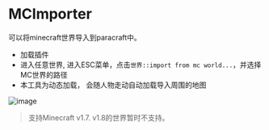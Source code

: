 # MCImporter
可以将minecraft世界导入到paracraft中。
- 加载插件
- 进入任意世界, 进入ESC菜单，点击`世界::import from mc world...`，并选择MC世界的路径
- 本工具为动态加载， 会随人物走动自动加载导入周围的地图

![image](https://cloud.githubusercontent.com/assets/94537/20385844/0a467790-acf4-11e6-8c44-ad29d8226ce4.png)


> 支持Minecraft v1.7. v1.8的世界暂时不支持。 
